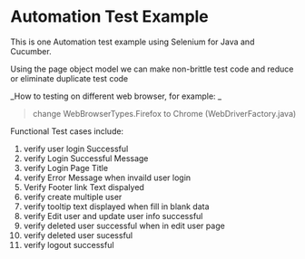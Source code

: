 # Automation Test Example

This is one Automation test example using Selenium for Java and Cucumber.

Using the page object model we can make non-brittle test code and reduce or eliminate duplicate test code

_How to testing on different web browser, for example: _
   > change WebBrowserTypes.Firefox to Chrome (WebDriverFactory.java)
   
   
   
Functional Test cases include: 

1. verify user login Successful
2. verify Login Successful Message 
3. verify Login Page Title
4. verify Error Message when invaild user login
5. Verify Footer link Text dispalyed
6. verify create multiple user 
7. verify tooltip text displayed when fill in blank data
8. verify Edit user and update user info successful
9. verify deleted user successful when in edit user page
10. verify deleted user sucessful
11. verify logout successful
